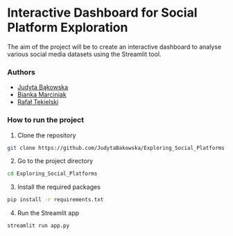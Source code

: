 # Interactive Dashboard for Social Platform Exploration

The aim of the project will be to create an interactive dashboard to analyse various social media datasets using the Streamlit tool.

### Authors

- [Judyta Bąkowska](https://github.com/JudytaBakowska)
- [Bianka Marciniak](https://github.com/bmarciniak)
- [Rafał Tekielski](https://github.com/Rafal354)

### How to run the project

1. Clone the repository

```bash
git clone https://github.com/JudytaBakowska/Exploring_Social_Platforms.git
```

2. Go to the project directory

```bash
cd Exploring_Social_Platforms
```

3. Install the required packages

```bash
pip install -r requirements.txt 
```

4. Run the Streamlit app

```bash
streamlit run app.py
```